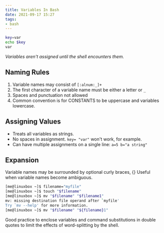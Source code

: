 ```yaml
---
title: Variables In Bash
date: 2021-09-17 15:27
tags:
- bash
---
```



``` bash
key=var
echo $key
var
```

_Variables aren't assigned until the shell encounters them._

## Naming Rules

1. Variable names may consist of `[:alnum:_]+`
2. The first character of a variable name must be either a letter or `_`
3. Spaces and punctuation not allowed
4. Common convention is for CONSTANTS to be uppercase and variables
   lowercase.

## Assigning Values

* Treats all variables as strings.
* No spaces in assignment. `key= "var"` won't work, for example.
* Can have multiple assignments on a single line: `a=5 b="a string"`

## Expansion

Variable names may be surrounded by optional curly braces, {} Useful when
variable names become ambiguous.

``` bash
[me@linuxbox ~]$ filename="myfile"
[me@linuxbox ~]$ touch "$filename"
[me@linuxbox ~]$ mv "$filename" "$filename1"
mv: missing destination file operand after `myfile'
Try `mv --help' for more information.
[me@linuxbox ~]$ mv "$filename" "${filename}1"
```

Good practice to enclose variables and command substitutions in double quotes to
limit the effects of word-splitting by the shell.
